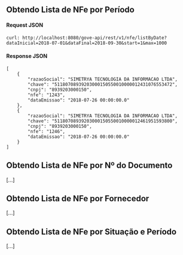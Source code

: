 

## Obtendo Lista de NFe por Período

#### Request JSON

```
curl: http://localhost:8080/gove-api/rest/v1/nfe/listByDate?dataInicial=2018-07-01&dataFinal=2018-09-30&start=1&max=1000
```

#### Response JSON

```
[
    {
        "razaoSocial": "SIMETRYA TECNOLOGIA DA INFORMACAO LTDA",
        "chave": "51180708939203000150550010000012431076553472",
        "cnpj": "8939203000150",
        "nfe": "1243",
        "dataEmissao": "2018-07-26 00:00:00.0"
    },
    {
        "razaoSocial": "SIMETRYA TECNOLOGIA DA INFORMACAO LTDA",
        "chave": "51180708939203000150550010000012461951593800",
        "cnpj": "8939203000150",
        "nfe": "1246",
        "dataEmissao": "2018-07-26 00:00:00.0"
    }
]
```

## Obtendo Lista de NFe por Nº do Documento
[...]

## Obtendo Lista de NFe por Fornecedor
[...]

## Obtendo Lista de NFe por Situação e Período
[...]

